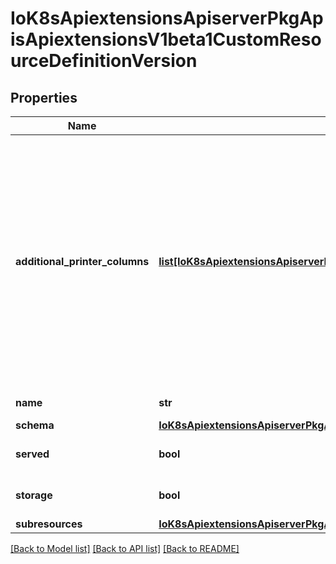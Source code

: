 # IoK8sApiextensionsApiserverPkgApisApiextensionsV1beta1CustomResourceDefinitionVersion

## Properties
Name | Type | Description | Notes
------------ | ------------- | ------------- | -------------
**additional_printer_columns** | [**list[IoK8sApiextensionsApiserverPkgApisApiextensionsV1beta1CustomResourceColumnDefinition]**](IoK8sApiextensionsApiserverPkgApisApiextensionsV1beta1CustomResourceColumnDefinition.md) | AdditionalPrinterColumns are additional columns shown e.g. in kubectl next to the name. Defaults to a created-at column. Top-level and per-version columns are mutually exclusive. Per-version columns must not all be set to identical values (top-level columns should be used instead) This field is alpha-level and is only honored by servers that enable the CustomResourceWebhookConversion feature. NOTE: CRDs created prior to 1.13 populated the top-level additionalPrinterColumns field by default. To apply an update that changes to per-version additionalPrinterColumns, the top-level additionalPrinterColumns field must be explicitly set to null | [optional] 
**name** | **str** | Name is the version name, e.g. “v1”, “v2beta1”, etc. | 
**schema** | [**IoK8sApiextensionsApiserverPkgApisApiextensionsV1beta1CustomResourceValidation**](IoK8sApiextensionsApiserverPkgApisApiextensionsV1beta1CustomResourceValidation.md) |  | [optional] 
**served** | **bool** | Served is a flag enabling/disabling this version from being served via REST APIs | 
**storage** | **bool** | Storage flags the version as storage version. There must be exactly one flagged as storage version. | 
**subresources** | [**IoK8sApiextensionsApiserverPkgApisApiextensionsV1beta1CustomResourceSubresources**](IoK8sApiextensionsApiserverPkgApisApiextensionsV1beta1CustomResourceSubresources.md) |  | [optional] 

[[Back to Model list]](../README.md#documentation-for-models) [[Back to API list]](../README.md#documentation-for-api-endpoints) [[Back to README]](../README.md)

